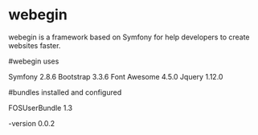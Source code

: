 webegin
==========

webegin is a framework based on Symfony for help developers to create websites faster.

#webegin uses

Symfony 2.8.6
Bootstrap 3.3.6
Font Awesome 4.5.0
Jquery 1.12.0

#bundles installed and configured

FOSUserBundle 1.3

-version 0.0.2

